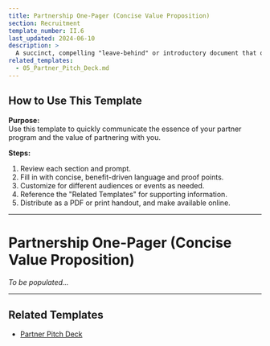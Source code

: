 ```yaml
---
title: Partnership One-Pager (Concise Value Proposition)
section: Recruitment
template_number: II.6
last_updated: 2024-06-10
description: >
  A succinct, compelling "leave-behind" or introductory document that quickly communicates the essence of your partner program and the value of partnering with you.
related_templates:
  - 05_Partner_Pitch_Deck.md
---
```


## How to Use This Template

**Purpose:**  
Use this template to quickly communicate the essence of your partner program and the value of partnering with you.

**Steps:**
1. Review each section and prompt.
2. Fill in with concise, benefit-driven language and proof points.
3. Customize for different audiences or events as needed.
4. Reference the "Related Templates" for supporting information.
5. Distribute as a PDF or print handout, and make available online.

---

# Partnership One-Pager (Concise Value Proposition)

*To be populated...*

---

## Related Templates
- [Partner Pitch Deck](05_Partner_Pitch_Deck.md) 